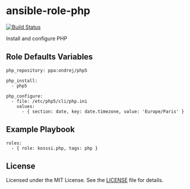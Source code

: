 # ansible-role-php

[![Build Status](https://travis-ci.org/kosssi/ansible-role-php.svg?branch=master)](https://travis-ci.org/kosssi/ansible-role-php)

Install and configure PHP

## Role Defaults Variables

    php_repository: ppa:ondrej/php5

    php_install:
      - php5

    php_configure:
      - file: /etc/php5/cli/php.ini
        values:
          - { section: date, key: date.timezone, value: 'Europe/Paris' }

## Example Playbook

    roles:
      - { role: kosssi.php, tags: php }

## License

Licensed under the MIT License. See the [LICENSE](LICENSE) file for details.
